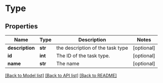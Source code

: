 # Type

## Properties
Name | Type | Description | Notes
------------ | ------------- | ------------- | -------------
**description** | **str** | the description of the task type | [optional] 
**id** | **int** | The ID of the task type. | [optional] 
**name** | **str** | The name | [optional] 

[[Back to Model list]](../README.md#documentation-for-models) [[Back to API list]](../README.md#documentation-for-api-endpoints) [[Back to README]](../README.md)


